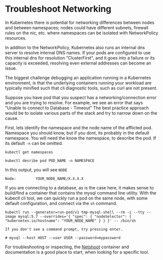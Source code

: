 # Troubleshoot Networking

In Kubernetes there is potential for networking differences between nodes and between namespaces; nodes could have different subnets, firewall rules on the nic, etc. where namespaces can be isolated with NetworkPolicy resources.

In addition to the NetworkPolicy, Kubernetes also runs an internal dns server to resolve internal DNS names. If your pods are configured to use this internal dns for resolution "ClusterFirst", and it goes into a failure or its capacity is exceeded, resolving even external addresses can become an issue.

The biggest challenge debugging an application running in a Kubernetes environment, is that the underlying containers running your workload are typically minified such that cli diagnostic tools, such as curl are not present.

Suppose you have pod that you suspect has a networking/connection error and you are trying to resolve. For example, we see an error that says "Unable to connect to Database - Timeout" The best practice approach would be to isolate various parts of the stack and try to narrow down on the cause.

First, lets identify the namespace and the node name of the afflicted pod. Namespace you should know, but if you dont, its probably in the default namespace. You will need the know the namespace, to describe the pod. If its default `-n` can be omitted.

`kubectl get namespaces`

`kubectl desribe pod POD_NAME -n NAMESPACE`

In this output, you will see `NODE`

```
Node:         YOUR_NODE_NAME/X.X.X.X
```

If you are connecting to a database, as is the case here, it makes sense to build/find a container that contains the mysql command line utility. With the kubectl cli tool, we can quickly run a pod on the same node, with some default configuration, and connect via the `sh` command.

`kubectl run --generator=run-pod/v1 tmp-mysql-shell --rm -i --tty --image mysql:5.7 --overrides='{ "spec": { "nodeSelector": { "kubernetes.io/hostname": "YOUR_NODE_NAME" } } }' -- /bin/sh`

```
If you don't see a command prompt, try pressing enter.

# mysql --host HOST --user USER --password=mypassword
```

For troubleshooting or inspecting, the [Netshoot](https://github.com/nicolaka/netshoot) container and documentation is a good place to start, when looking for a specific tool.

